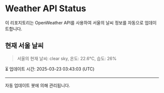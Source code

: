
# Weather API Status

이 리포지토리는 OpenWeather API를 사용하여 서울의 날씨 정보를 자동으로 업데이트합니다.

## 현재 서울 날씨
> 서울의 현재 날씨: clear sky, 온도: 22.6°C, 습도: 26%

⏳ 업데이트 시간: 2025-03-23 03:43:03 (UTC)

---
자동 업데이트 봇에 의해 관리됩니다.
